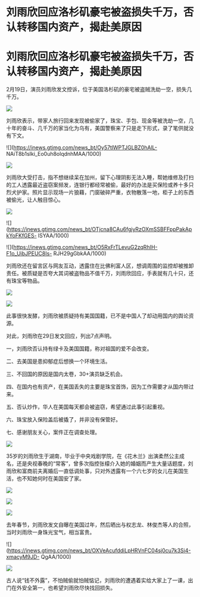 # 刘雨欣回应洛杉矶豪宅被盗损失千万，否认转移国内资产，揭赴美原因

# 刘雨欣回应洛杉矶豪宅被盗损失千万，否认转移国内资产，揭赴美原因

2月19日，演员刘雨欣发文控诉，位于美国洛杉矶的豪宅被盗贼洗劫一空，损失几千万。

![](https://inews.gtimg.com/news_bt/OxyzGh4tSvPVP1fUHSUXbew76k6lNU23urTsre2V22MwcAA/1000)

刘雨欣表示，带家人旅行回来发现被偷家了，珠宝、手包、现金等被洗劫一空，几十年的奋斗、几千万的家当化为乌有，美国警察来了只是走下形式，录了笔供就没有下文。

![](https://inews.gtimg.com/news_bt/Oy57tlWPTJGLBZ0hAlL-
NAiT8b1sIki_Eo0uh8olqdnhMAA/1000)

![](https://inews.gtimg.com/news_bt/OsQX8Ec4mUtCl_8mR48zpk98lBGkQBXzr7skr3cD7xDOUAA/1000)

刘雨欣大受打击，指不想继续呆在加州，留下心理阴影无法入睡，帮她维修及打扫的工人透露最近盗窃案频发，连银行都经常被偷，最好的办法是买保险或养十多只烈犬护家。照片显示现场一片狼藉，门窗破碎严重，衣物散落一地，柜子上的东西被偷光，让人触目惊心。

![](https://inews.gtimg.com/news_bt/Op5vOdBvddV74gDhtVcRSJgwiQ8kEdakkZnZXSTiQcDx4AA/1000)

![](https://inews.gtimg.com/news_bt/OTjcna8CAu6fgjyRzOXmSSBFFppPakApkYoFKfGES-
lSYAA/1000)

![](https://inews.gtimg.com/news_bt/O5RxFrTLevuG2zqRhIH-F1o_UibJPEUC8Is-
RJH29gGbkAA/1000)

刘雨欣还在留言区与网友互动，透露住在比佛利富人区，想调周围的监控却被推卸责任。被质疑是否夸大其词被盗物品不值千万，刘雨欣回应，手表就有几十只，还有珠宝等物品。

![](https://inews.gtimg.com/news_bt/OljTXBmYXzjB7w5srdg7jcgQ1AMy1NVhlRcUR_XYQdAxgAA/1000)

![](https://inews.gtimg.com/news_bt/Odn-6a0E4X7x-ipcqrdkhP1eUOe7A1myHOIoDeKMkO9XgAA/1000)

此事很快发酵，刘雨欣被质疑持有美国国籍，已不是中国人了却动用国内的舆论资源。

对此，刘雨欣在29日发文回应，列出7点声明。

一，刘雨欣否认持有绿卡及美国国籍，称对祖国的爱不会改变。

二、去美国是患抑郁症后想换一个环境生活。

三、不回国的原因是国内太卷，30+演员缺乏机会。

四、在国内也有资产，在美国丢失的主要是珠宝首饰，因为工作需要才从国内带过来。

五、否认炒作，华人在美国每天都会被盗窃，希望通过此事引起重视。

六、珠宝放入保险盖后被撬了，并非没有保管好。

七、感谢朋友关心，案件正在调查处理。

![](https://inews.gtimg.com/news_bt/Ou7mJrheq4jKwNXh8P9RlKSTj0Jc0NYx2AM2GIlq9iCGcAA/1000)

35岁的刘雨欣生于湖南，毕业于中央戏剧学院，在《花木兰》出演柔然公主成名，还是央视春晚的“常客”，曾多次指控张檬介入她的婚姻而产生大量话题度，刘雨欣和富商前夫离婚后一直低调处事，只对外透露有一个六七岁的女儿在美国生活，也不知她何时在美国安了家。

![](https://inews.gtimg.com/news_bt/O43xLqQ22kWHfQyTDW9j_miZ9SKllfD80N_3cc6DtIJPcAA/1000)

![](https://inews.gtimg.com/news_bt/OwipTq7FLQIEa4fpHkpy_ZrwsC93Y0gbrrQL2oSJd_xKwAA/1000)

![](https://inews.gtimg.com/news_bt/OSIKXxWttvcMWXEjksQ_et9BpNQ2LP9n-OCOIifflmbOYAA/1000)

去年春节，刘雨欣发文自曝在美国过年，然后晒出与权志龙、林俊杰等人的合照，当时刘雨欣一身珠光宝气，相当富贵。

![](https://inews.gtimg.com/news_bt/OXVeAcufddiLpHRVnFC04sj0cu7k3Si4-xmacyM9JD-
QgAA/1000)

![](https://inews.gtimg.com/news_bt/OWLFyA1nvuvsyajcQ_ixpqm5Mbny0nN0cVIceVx_eUo94AA/1000)

古人说“钱不外露”，不怕贼偷就怕贼惦记，刘雨欣的遭遇着实给大家上了一课，出门在外安全第一，也希望刘雨欣尽快找回损失。

